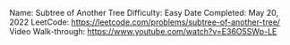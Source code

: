 Name: Subtree of Another Tree
Difficulty: Easy
Date Completed: May 20, 2022
LeetCode: https://leetcode.com/problems/subtree-of-another-tree/
Video Walk-through: https://www.youtube.com/watch?v=E36O5SWp-LE
